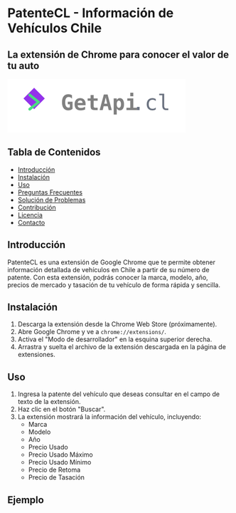 # PatenteCL - Información de Vehículos Chile

## La extensión de Chrome para conocer el valor de tu auto

[![Logo de la extensión](logo.svg)](www.getapi.cl)


## Tabla de Contenidos

-   [Introducción](#introducción)
-   [Instalación](#instalación)
-   [Uso](#uso)
-   [Preguntas Frecuentes](#preguntas-frecuentes)
-   [Solución de Problemas](#solución-de-problemas)
-   [Contribución](#contribución)
-   [Licencia](#licencia)
-   [Contacto](#contacto)

## Introducción

PatenteCL es una extensión de Google Chrome que te permite obtener información detallada de vehículos en Chile a partir de su número de patente. Con esta extensión, podrás conocer la marca, modelo, año, precios de mercado y tasación de tu vehículo de forma rápida y sencilla.

## Instalación

1.  Descarga la extensión desde la Chrome Web Store (próximamente).
2.  Abre Google Chrome y ve a `chrome://extensions/`.
3.  Activa el "Modo de desarrollador" en la esquina superior derecha.
4.  Arrastra y suelta el archivo de la extensión descargada en la página de extensiones.

## Uso

1.  Ingresa la patente del vehículo que deseas consultar en el campo de texto de la extensión.
2.  Haz clic en el botón "Buscar".
3.  La extensión mostrará la información del vehículo, incluyendo:
    *   Marca
    *   Modelo
    *   Año
    *   Precio Usado
    *   Precio Usado Máximo
    *   Precio Usado Mínimo
    *   Precio de Retoma
    *   Precio de Tasación

## Ejemplo

